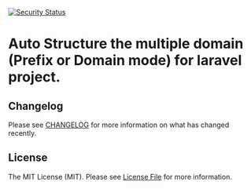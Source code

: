 [![Security Status](https://s.murphysec.com/badge/yangyiyi/multiple-domain.svg)](https://www.murphysec.com/p/yangyiyi/multiple-domain) 

# Auto Structure the multiple domain (Prefix or Domain mode) for laravel project.

## Changelog

Please see [CHANGELOG](CHANGELOG.md) for more information on what has changed recently.

## License

The MIT License (MIT). Please see [License File](LICENSE) for more information.
